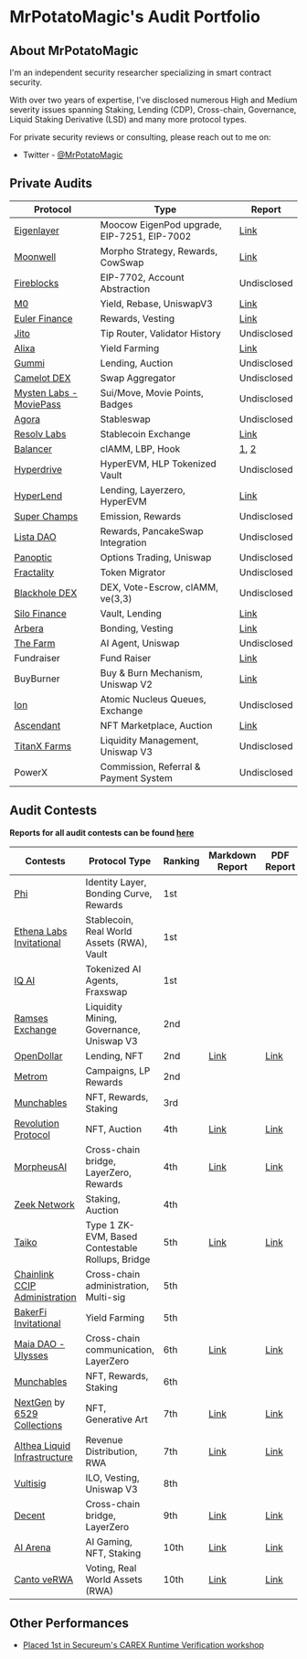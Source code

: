# MrPotatoMagic's Audit Portfolio

## About MrPotatoMagic

I'm an independent security researcher specializing in smart contract security.

With over two years of expertise, I've disclosed numerous High and Medium severity issues spanning Staking, Lending (CDP), Cross-chain, Governance, Liquid Staking Derivative (LSD) and many more protocol types.

For private security reviews or consulting, please reach out to me on:
 - Twitter - [@MrPotatoMagic](https://twitter.com/MrPotatoMagic)

## Private Audits

| Protocol                                           | Type                                        | Report                                                                                                                                                                                                                                   |
|----------------------------------------------------|---------------------------------------------|------------------------------------------------------------------------------------------------------------------------------------------------------------------------------------------------------------------------------------------|
| [Eigenlayer](https://x.com/eigenlayer)             | Moocow EigenPod upgrade, EIP-7251, EIP-7002 | [Link](https://github.com/Layr-Labs/eigenlayer-contracts/blob/main/audits/V1.6.0%20(MOOCOW)%20-%20Certora%20-%20June%202025.pdf)                                                                                                         |
| [Moonwell](https://x.com/MoonwellDeFi)             | Morpho Strategy, Rewards, CowSwap           | [Link](https://github.com/moonwell-fi/mamo-contracts/blob/main/audit/Certora-Audit-Report.pdf)                                                                                                                                           |
| [Fireblocks](https://x.com/FireblocksHQ)           | EIP-7702, Account Abstraction               | Undisclosed                                                                                                                                                                                                                              |
| [M0](https://x.com/m0)                             | Yield, Rebase, UniswapV3                    | [Link](https://github.com/m0-foundation/evm-m-extensions/blob/main/audits/Certora%20MExtension%20Security%20Assessment%20Final%20Report.pdf)                                                                                             |
| [Euler Finance](https://app.euler.finance/)        | Rewards, Vesting                            | [Link](https://github.com/CDSecurity/audits/blob/main/audit%20reports/Euler_Audit.pdf)                                                                                                                                                   |
| [Jito](https://x.com/jito_sol)                     | Tip Router, Validator History               | Undisclosed                                                                                                                                                                                                                              |
| [Alixa](https://alixa.io/)                         | Yield Farming                               | [Link](./solo/Alixa%20Protocol%20Security%20Report.pdf)                                                                                                                                                                                  |
| [Gummi](https://gummi.fi/)                         | Lending, Auction                            | Undisclosed                                                                                                                                                                                                                              |
| [Camelot DEX](https://x.com/CamelotDEX)            | Swap Aggregator                             | Undisclosed                                                                                                                                                                                                                              |
| [Mysten Labs - MoviePass](https://x.com/MoviePass) | Sui/Move, Movie Points, Badges              | Undisclosed                                                                                                                                                                                                                              |
| [Agora](https://x.com/withAUSD)                    | Stableswap                                  | Undisclosed                                                                                                                                                                                                                              |
| [Resolv Labs](https://resolv.xyz/)                 | Stablecoin Exchange                         | [Link](https://github.com/pashov/audits/blob/master/team/pdf/Resolv-security-review_2024-12-09.pdf)                                                                                                                                      |
| [Balancer](https://x.com/Balancer)                 | clAMM, LBP, Hook                            | [1](https://github.com/Certora/SecurityReports/blob/main/Reports/2025/02_25_2025_Balancer_LiquidityBootstrapPool-MR.pdf), [2](https://github.com/Certora/SecurityReports/blob/main/Reports/2025/02_12_2025_Balancer_MEV_Tax_Hook-MR.pdf) |
| [Hyperdrive](https://x.com/hyperdrivedefi)         | HyperEVM, HLP Tokenized Vault               | Undisclosed                                                                                                                                                                                                                              |
| [HyperLend](https://x.com/hyperlendx)              | Lending, Layerzero, HyperEVM                | [Link](https://github.com/pashov/audits/blob/master/team/pdf/Hyperlend-security-review_2025-01-11.pdf)                                                                                                                                   |
| [Super Champs](https://x.com/SuperChampsHQ)        | Emission, Rewards                           | Undisclosed                                                                                                                                                                                                                              |
| [Lista DAO](https://lista.org/)                    | Rewards, PancakeSwap Integration            | Undisclosed                                                                                                                                                                                                                              |
| [Panoptic](https://x.com/Panoptic_xyz)             | Options Trading, Uniswap                    | Undisclosed                                                                                                                                                                                                                              |
| [Fractality](https://x.com/fractality_fi)          | Token Migrator                              | Undisclosed                                                                                                                                                                                                                              |
| [Blackhole DEX](https://x.com/BlackholeDex)        | DEX, Vote-Escrow, clAMM, ve(3,3)            | Undisclosed                                                                                                                                                                                                                              |
| [Silo Finance](https://x.com/SiloFinance)          | Vault, Lending                              | [Link](https://www.certora.com/reports/silo-corev2-security-report)                                                                                                                                                                      |
| [Arbera](https://x.com/ArbitrageBera)              | Bonding, Vesting                            | [Link](https://github.com/CDSecurity/audits/blob/main/audit%20reports/Arbero_Report.pdf)                                                                                                                                                 |
| [The Farm](https://www.thefarm.fun/)               | AI Agent, Uniswap                           | Undisclosed                                                                                                                                                                                                                              |
| Fundraiser                                         | Fund Raiser                                 | [Link](https://github.com/pashov/audits/blob/master/team/pdf/Fundraiser-security-review_2024-11-30.pdf)                                                                                                                                  |
| BuyBurner                                          | Buy & Burn Mechanism, Uniswap V2            | [Link](https://github.com/pashov/audits/blob/master/team/pdf/BuyBurner-security-review_2024-12-14.pdf)                                                                                                                                   |
| [Ion](https://ionprotocol.io/)                     | Atomic Nucleus Queues, Exchange             | Undisclosed                                                                                                                                                                                                                              |
| [Ascendant](https://x.com/Ascendantwins)           | NFT Marketplace, Auction                    | [Link](https://github.com/CDSecurity/audits/blob/main/audit%20reports/Ascendant-report.pdf)                                                                                                                                              |
| [TitanX Farms](https://x.com/TitanXCrypto)         | Liquidity Management, Uniswap V3            | Undisclosed                                                                                                                                                                                                                              |
| PowerX                                             | Commission, Referral & Payment System       | Undisclosed                                                                                                                                                                                                                              |

## Audit Contests

**Reports for all audit contests can be found [here](./audit-contests.md)**

| Contests                                                                                                                                                                     | Protocol Type                                    | Ranking | Markdown Report                           | PDF Report                                 |
|------------------------------------------------------------------------------------------------------------------------------------------------------------------------------|--------------------------------------------------|---------|-------------------------------------------|--------------------------------------------|
| [Phi](https://code4rena.com/audits/2024-08-phi)                                                                                                                              | Identity Layer, Bonding Curve, Rewards           | 1st     |                                           |                                            |
| [Ethena Labs Invitational](https://x.com/code4rena/status/1862568944403718177)                                                                                               | Stablecoin, Real World Assets (RWA), Vault       | 1st     |                                           |                                            |
| [IQ AI](https://code4rena.com/audits/2025-01-iq-ai)                                                                                                                          | Tokenized AI Agents, Fraxswap                    | 1st     |                                           |                                            |
| [Ramses Exchange](https://code4rena.com/audits/2024-10-ramses-exchange)                                                                                                      | Liquidity Mining, Governance, Uniswap V3         | 2nd     |                                           |                                            |
| [OpenDollar](https://code4rena.com/contests/2023-10-open-dollar#top)                                                                                                         | Lending, NFT                                     | 2nd     | [Link](./code4rena/2023-10-opendollar.md) | [Link](./code4rena/2023-10-opendollar.pdf) |
| [Metrom](https://app.hats.finance/audit-competitions/metrom-0xfdfc6d4ac5807d7460da20a3a1c0c84ef2b9c5a2/leaderboard)                                                          | Campaigns, LP Rewards                            | 2nd     |                                           |                                            |
| [Munchables](https://code4rena.com/audits/2024-07-munchables#top)                                                                                                            | NFT, Rewards, Staking                            | 3rd     |                                           |                                            |
| [Revolution Protocol](https://code4rena.com/audits/2023-12-revolution-protocol#top)                                                                                          | NFT, Auction                                     | 4th     | [Link](./code4rena/2023-12-revolution.md) | [Link](./code4rena/2023-12-revolution.pdf) |
| [MorpheusAI](https://www.codehawks.com/contests/clrzgrole0007xtsq0gfdw8if)                                                                                                   | Cross-chain bridge, LayerZero, Rewards           | 4th     | [Link](./codehawks/2024-01-morpheusai.md) | [Link](./codehawks/2024-01-morpheusai.pdf) |
| [Zeek Network](https://app.secure3.io/f1da07fd4c?tab=winners)                                                                                                                | Staking, Auction                                 | 4th     |                                           |                                            |
| [Taiko](https://code4rena.com/audits/2024-03-taiko#top)                                                                                                                      | Type 1 ZK-EVM, Based Contestable Rollups, Bridge | 5th     | [Link](./code4rena/2024-03-taiko.md)      | [Link](./code4rena/2024-03-taiko.pdf)      |
| [Chainlink CCIP Administration](https://code4rena.com/contests/2023-07-chainlink-cross-chain-contract-administration-multi-signature-contract-timelock-and-call-proxies#top) | Cross-chain administration, Multi-sig            | 5th     |                                           |                                            |
| [BakerFi Invitational](https://x.com/code4rena/status/1880390999903543469)                                                                                                   | Yield Farming                                    | 5th     |                                           |                                            |
| [Maia DAO - Ulysses](https://code4rena.com/contests/2023-09-maia-dao-ulysses#top)                                                                                            | Cross-chain communication, LayerZero             | 6th     | [Link](./code4rena/2023-09-maia.md)       | [Link](./code4rena/2023-09-maia.pdf)       |
| [Munchables](https://code4rena.com/audits/2024-05-munchables#top)                                                                                                            | NFT, Rewards, Staking                            | 6th     |                                           |                                            |
| [NextGen](https://code4rena.com/audits/2023-10-nextgen#top) by [6529 Collections](https://twitter.com/6529Collections)                                                       | NFT, Generative Art                              | 7th     | [Link](./code4rena/2023-10-nextgen.md)    | [Link](./code4rena/2023-10-nextgen.pdf)    |
| [Althea Liquid Infrastructure](https://code4rena.com/audits/2024-02-althea-liquid-infrastructure#top)                                                                        | Revenue Distribution, RWA                        | 7th     | [Link](./code4rena/2024-02-althea.md)     | [Link](./code4rena/2024-02-althea.pdf)     |
| [Vultisig](https://code4rena.com/audits/2024-06-vultisig#top)                                                                                                                | ILO, Vesting, Uniswap V3                         | 8th     |                                           |                                            |
| [Decent](https://code4rena.com/audits/2024-01-decent#top)                                                                                                                    | Cross-chain bridge, LayerZero                    | 9th     | [Link](./code4rena/2024-01-decent.md)     | [Link](./code4rena/2024-01-decent.pdf)     |
| [AI Arena](https://code4rena.com/audits/2024-02-ai-arena#top)                                                                                                                | AI Gaming, NFT, Staking                          | 10th    | [Link](./code4rena/2024-02-aiarena.md)    | [Link](./code4rena/2024-02-aiarena.pdf)    |
| [Canto veRWA](https://code4rena.com/contests/2023-08-verwa#top)                                                                                                              | Voting, Real World Assets (RWA)                  | 10th    | [Link](./code4rena/2023-08-verwa.md)      | [Link](./code4rena/2023-08-verwa.pdf)      |

## Other Performances

 - [Placed 1st in Secureum's CAREX Runtime Verification workshop](https://x.com/MrPotatoMagic/status/1779934145554399516)